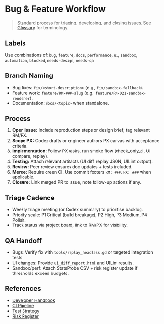 # Bug & Feature Workflow

> Standard process for triaging, developing, and closing issues. See [Glossary](../Glossary.md) for terminology.

## Labels
Use combinations of:
`bug`, `feature`, `docs`, `performance`, `ui`, `sandbox`, `automation`, `blocked`, `needs-design`, `needs-qa`.

## Branch Naming
- Bug fixes: `fix/<short-description>` (e.g., `fix/sandbox-fallback`).
- Feature work: `feature/RM-###-slug` (e.g., `feature/RM-021-sandbox-renderer`).
- Documentation: `docs/<topic>` when standalone.

## Process
1. **Open Issue:** Include reproduction steps or design brief; tag relevant RM/PX.
2. **Scope PX:** Codex drafts or engineer authors PX canvas with acceptance criteria.
3. **Implementation:** Follow PX tasks, run smoke flow (check_only_ci, UI compare, replay).
4. **Testing:** Attach relevant artifacts (UI diff, replay JSON, UILint output).
5. **Review:** Peer review ensures doc updates + tests included.
6. **Merge:** Require green CI. Use commit footers `RM: ###`, `PX: ###` when applicable.
7. **Closure:** Link merged PR to issue, note follow-up actions if any.

## Triage Cadence
- Weekly triage meeting (or Codex summary) to prioritise backlog.
- Priority scale: P1 Critical (build breakage), P2 High, P3 Medium, P4 Polish.
- Track status via project board, link to RM/PX for visibility.

## QA Handoff
- Bugs: Verify fix with `tools/replay_headless.gd` or targeted integration tests.
- UI changes: Provide `ui_diff_report.html` and UILint results.
- Sandbox/perf: Attach StatsProbe CSV + risk register update if thresholds exceed budgets.

## References
- [Developer Handbook](../Developer_Handbook.md)
- [CI Pipeline](../qa/CI_Pipeline.md)
- [Test Strategy](../qa/Test_Strategy.md)
- [Risk Register](../qa/Risk_Register.md)
